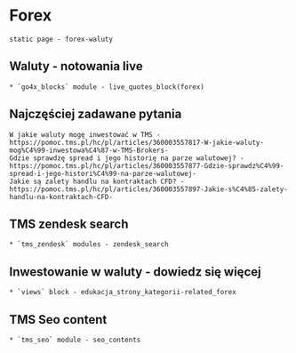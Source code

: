 # Forex
    static page - forex-waluty

## Waluty - notowania live
    * `go4x_blocks` module - live_quotes_block(forex)

## Najczęściej zadawane pytania
    W jakie waluty mogę inwestować w TMS - https://pomoc.tms.pl/hc/pl/articles/360003557817-W-jakie-waluty-mog%C4%99-inwestowa%C4%87-w-TMS-Brokers-
    Gdzie sprawdzę spread i jego historię na parze walutowej? - https://pomoc.tms.pl/hc/pl/articles/360003557877-Gdzie-sprawdz%C4%99-spread-i-jego-histori%C4%99-na-parze-walutowej-
    Jakie są zalety handlu na kontraktach CFD? - https://pomoc.tms.pl/hc/pl/articles/360003557897-Jakie-s%C4%85-zalety-handlu-na-kontraktach-CFD-

## TMS zendesk search
    * `tms_zendesk` modules - zendesk_search

## Inwestowanie w waluty - dowiedz się więcej
    * `views` block - edukacja_strony_kategorii-related_forex

## TMS Seo content
    * `tms_seo` module - seo_contents
